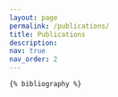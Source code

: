 ```yaml
---
layout: page
permalink: /publications/
title: Publications
description:
nav: true
nav_order: 2
---
```


<!-- _pages/publications.md -->
<div class="publications">

    {% bibliography %}

</div>
